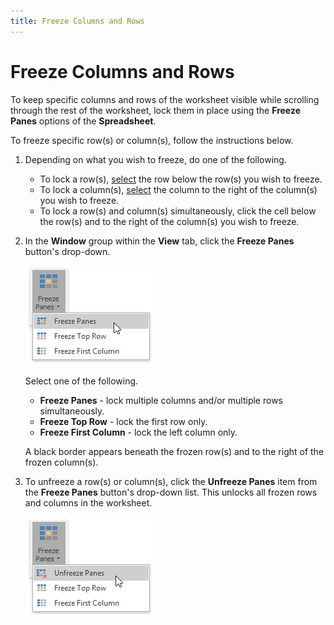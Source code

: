 ```yaml
---
title: Freeze Columns and Rows
---
```

# Freeze Columns and Rows
To keep specific columns and rows of the worksheet visible while scrolling through the rest of the worksheet, lock them in place using the **Freeze Panes** options of the **Spreadsheet**.

To freeze specific row(s) or column(s), follow the instructions below.
1. Depending on what you wish to freeze, do one of the following.
	* To lock a row(s), [select](../../../../interface-elements-for-desktop/articles/spreadsheet/editing-cells/select-cells-or-cell-content.md) the row below the row(s) you wish to freeze.
	* To lock a column(s), [select](../../../../interface-elements-for-desktop/articles/spreadsheet/editing-cells/select-cells-or-cell-content.md) the column to the right of the column(s) you wish to freeze.
	* To lock a row(s) and column(s) simultaneously, click the cell below the row(s) and to the right of the column(s) you wish to freeze.
2. In the **Window** group within the **View** tab, click the **Freeze Panes** button's drop-down.
	
	![FreezePanes.png](../../../images/Img21158.png)
	
	Select one of the following.
	* **Freeze Panes** - lock multiple columns and/or multiple rows simultaneously.
	* **Freeze Top Row** - lock the first row only.
	* **Freeze First Column** - lock the left column only.
	
	A black border appears beneath the frozen row(s) and to the right of the frozen column(s).
3. To unfreeze a row(s) or column(s), click the **Unfreeze Panes** item from the **Freeze Panes** button's drop-down list. This unlocks all frozen rows and columns in the worksheet.
	
	![UnfreezePanes.png](../../../images/Img21162.png)